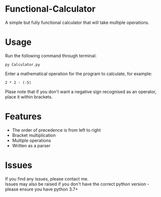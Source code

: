 # Functional-Calculator
A simple but fully functional calculator that will take multiple operations.
<br/>
# Usage
Run the following command through terminal:
<br/>
```
py Calculator.py
```
Enter a mathematical operation for the program to calculate, for example:
<br/>
```
2 * 2 - (-5)
```
Plase note that if you don't want a negative sign recognised as an operator, place it within brackets.
# Features
<ul>
  <li>The order of precedence is from left to right</li>
  <li>Bracket multiplication</li>
  <li>Multiple operations</li>
  <li>Written as a parser</li>
</ul>

# Issues
If you find any issues, please contact me.
<br/>
Issues may also be raised if you don't have the correct python version - please ensure you have python 3.7+
<br/>
